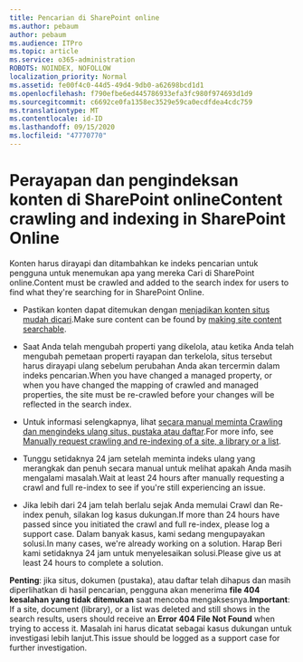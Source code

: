 ```yaml
---
title: Pencarian di SharePoint online
ms.author: pebaum
author: pebaum
ms.audience: ITPro
ms.topic: article
ms.service: o365-administration
ROBOTS: NOINDEX, NOFOLLOW
localization_priority: Normal
ms.assetid: fe00f4c0-44d5-49d4-9db0-a62698bcd1d1
ms.openlocfilehash: f790efbe6ed445786933efa3fc980f974693d1d9
ms.sourcegitcommit: c6692ce0fa1358ec3529e59ca0ecdfdea4cdc759
ms.translationtype: MT
ms.contentlocale: id-ID
ms.lasthandoff: 09/15/2020
ms.locfileid: "47770770"
---
```

# <a name="content-crawling-and-indexing-in-sharepoint-online"></a><span data-ttu-id="2c56f-102">Perayapan dan pengindeksan konten di SharePoint online</span><span class="sxs-lookup"><span data-stu-id="2c56f-102">Content crawling and indexing in SharePoint Online</span></span>

<span data-ttu-id="2c56f-103">Konten harus dirayapi dan ditambahkan ke indeks pencarian untuk pengguna untuk menemukan apa yang mereka Cari di SharePoint online.</span><span class="sxs-lookup"><span data-stu-id="2c56f-103">Content must be crawled and added to the search index for users to find what they're searching for in SharePoint Online.</span></span>

- <span data-ttu-id="2c56f-104">Pastikan konten dapat ditemukan dengan [menjadikan konten situs mudah dicari](https://docs.microsoft.com/sharepoint/make-site-content-searchable).</span><span class="sxs-lookup"><span data-stu-id="2c56f-104">Make sure content can be found by [making site content searchable](https://docs.microsoft.com/sharepoint/make-site-content-searchable).</span></span>

- <span data-ttu-id="2c56f-105">Saat Anda telah mengubah properti yang dikelola, atau ketika Anda telah mengubah pemetaan properti rayapan dan terkelola, situs tersebut harus dirayapi ulang sebelum perubahan Anda akan tercermin dalam indeks pencarian.</span><span class="sxs-lookup"><span data-stu-id="2c56f-105">When you have changed a managed property, or when you have changed the mapping of crawled and managed properties, the site must be re-crawled before your changes will be reflected in the search index.</span></span>

- <span data-ttu-id="2c56f-106">Untuk informasi selengkapnya, lihat [secara manual meminta Crawling dan mengindeks ulang situs, pustaka atau daftar](https://docs.microsoft.com/sharepoint/crawl-site-content).</span><span class="sxs-lookup"><span data-stu-id="2c56f-106">For more info, see [Manually request crawling and re-indexing of a site, a library or a list](https://docs.microsoft.com/sharepoint/crawl-site-content).</span></span>

- <span data-ttu-id="2c56f-107">Tunggu setidaknya 24 jam setelah meminta indeks ulang yang merangkak dan penuh secara manual untuk melihat apakah Anda masih mengalami masalah.</span><span class="sxs-lookup"><span data-stu-id="2c56f-107">Wait at least 24 hours after manually requesting a crawl and full re-index to see if you're still experiencing an issue.</span></span>

- <span data-ttu-id="2c56f-108">Jika lebih dari 24 jam telah berlalu sejak Anda memulai Crawl dan Re-index penuh, silakan log kasus dukungan.</span><span class="sxs-lookup"><span data-stu-id="2c56f-108">If more than 24 hours have passed since you initiated the crawl and full re-index, please log a support case.</span></span> <span data-ttu-id="2c56f-109">Dalam banyak kasus, kami sedang mengupayakan solusi.</span><span class="sxs-lookup"><span data-stu-id="2c56f-109">In many cases, we're already working on a solution.</span></span> <span data-ttu-id="2c56f-110">Harap Beri kami setidaknya 24 jam untuk menyelesaikan solusi.</span><span class="sxs-lookup"><span data-stu-id="2c56f-110">Please give us at least 24 hours to complete a solution.</span></span>

<span data-ttu-id="2c56f-111">**Penting**: jika situs, dokumen (pustaka), atau daftar telah dihapus dan masih diperlihatkan di hasil pencarian, pengguna akan menerima **file 404 kesalahan yang tidak ditemukan** saat mencoba mengaksesnya.</span><span class="sxs-lookup"><span data-stu-id="2c56f-111">**Important**: If a site, document (library), or a list was deleted and still shows in the search results, users should receive an **Error 404 File Not Found** when trying to access it.</span></span> <span data-ttu-id="2c56f-112">Masalah ini harus dicatat sebagai kasus dukungan untuk investigasi lebih lanjut.</span><span class="sxs-lookup"><span data-stu-id="2c56f-112">This issue should be logged as a support case for further investigation.</span></span>



